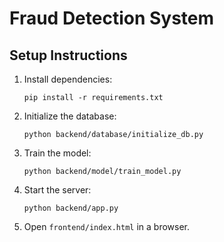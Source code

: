 # Fraud Detection System

## Setup Instructions
1. Install dependencies:
    ```
    pip install -r requirements.txt
    ```

2. Initialize the database:
    ```
    python backend/database/initialize_db.py
    ```

3. Train the model:
    ```
    python backend/model/train_model.py
    ```

4. Start the server:
    ```
    python backend/app.py
    ```

5. Open `frontend/index.html` in a browser.
